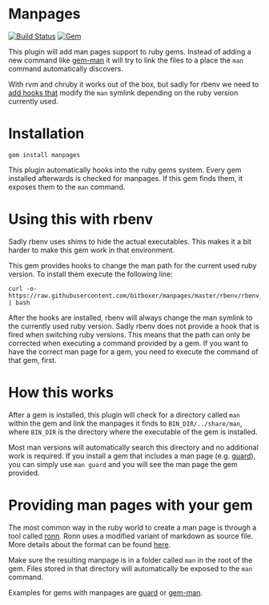 # Manpages

[![Build Status](https://travis-ci.org/bitboxer/manpages.svg?branch=master)](https://travis-ci.org/bitboxer/manpages)
[![Gem](https://img.shields.io/gem/v/manpages.svg)](https://rubygems.org/gems/manpages)

This plugin will add man pages support to ruby gems. Instead 
of adding a new command like [gem-man](https://github.com/defunkt/gem-man)
it will try to link the files to a place the `man` command automatically
discovers.

With rvm and chruby it works out of the box, but sadly for rbenv we need to
[add hooks that](#using-this-with-rbenv) modify the `man` symlink depending on
the ruby version currently used.

# Installation

`gem install manpages`

This plugin automatically hooks into the ruby gems system. Every gem
installed afterwards is checked for manpages. If this gem finds them, it
exposes them to the `man` command.

# Using this with rbenv

Sadly rbenv uses shims to hide the actual executables. This makes it a bit
harder to make this gem work in that environment.

This gem provides hooks to change the man path for the current used ruby version.
To install them execute the following line:

```
curl -o- https://raw.githubusercontent.com/bitboxer/manpages/master/rbenv/rbenv_hook_install.sh | bash
```

After the hooks are installed, rbenv will always change the man symlink to the
currently used ruby version. Sadly rbenv does not provide a hook that is fired
when switching ruby versions. This means that the path can only be corrected
when executing a command provided by a gem. If you want to have the correct
man page for a gem, you need to execute the command of that gem, first.

# How this works

After a gem is installed, this plugin will check for a directory called `man` within the 
gem and link the manpages it finds to `BIN_DIR/../share/man`, where `BIN_DIR` is the
directory where the executable of the gem is installed.

Most man versions will automatically search this directory and no additional work
is required. If you install a gem that includes a man page (e.g. [guard](https://github.com/guard/guard)), you can
simply use `man guard` and you will see the man page the gem provided.

# Providing man pages with your gem

The most common way in the ruby world to create a man page is through a tool
called [ronn](https://github.com/rtomayko/ronn#readme). Ronn uses a modified
variant of markdown as source file. More details about the format can be found
[here](https://github.com/rtomayko/ronn/blob/master/man/ronn-format.7.ronn).

Make sure the resulting manpage is in a folder called `man` in the root of the
gem. Files stored in that directory will automatically be exposed to the
`man` command.

Examples for gems with manpages are [guard](https://github.com/guard/guard/tree/master/man) or
[gem-man](https://github.com/defunkt/gem-man/tree/master/man).
